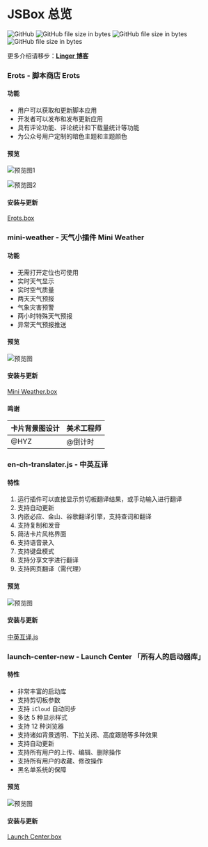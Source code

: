 # JSBox 总览

![GitHub](https://img.shields.io/github/license/liuguogy/JSBox-addins.svg) 
![GitHub file size in bytes](https://img.shields.io/github/size/LiuGuoGY/JSBox-addins/mini-weather/.output/MiniWeather.box.svg?label=Mini%20Weather)
![GitHub file size in bytes](https://img.shields.io/github/size/LiuGuoGY/JSBox-addins/en-ch-translater.js.svg?label=%E4%B8%AD%E8%8B%B1%E4%BA%92%E8%AF%91)
![GitHub file size in bytes](https://img.shields.io/github/size/liuguogy/JSBox-addins/Erots/.output/Erots.box.svg?color=%23238812&label=Erots)

更多介绍请移步：[**Linger 博客**](https://www.liuguogy.com)

### Erots - 脚本商店 Erots

#### 功能

- 用户可以获取和更新脚本应用
- 开发者可以发布和发布更新应用
- 具有评论功能、评论统计和下载量统计等功能
- 为公众号用户定制的暗色主题和主题颜色

#### 预览

![预览图1](https://i.loli.net/2019/06/07/5cfa4cde8d9c995232.jpg)

![预览图2](https://i.loli.net/2019/07/17/5d2ec1e74fb4541770.jpg)

#### 安装与更新

[Erots.box](https://xteko.com/redir?name=Erots&url=https%3A%2F%2Fgithub.com%2FLiuGuoGY%2FJSBox-addins%2Fraw%2Fmaster%2FErots%2F.output%2FErots.box)

### mini-weather - 天气小插件 Mini Weather

#### 功能

- 无需打开定位也可使用
- 实时天气显示
- 实时空气质量
- 两天天气预报
- 气象灾害预警
- 两小时特殊天气预报
- 异常天气预报推送

#### 预览

![预览图](https://i.loli.net/2019/04/12/5cb04f7a509a5.jpg)

#### 安装与更新

[Mini Weather.box](https://xteko.com/redir?name=Mini%20Weather&url=https%3A%2F%2Fgithub.com%2FLiuGuoGY%2FJSBox-addins%2Fblob%2Fmaster%2Fmini-weather%2F.output%2FMiniWeather.box)

#### 鸣谢

| 卡片背景图设计 | 美术工程师 |
| :------ | :------ |
| @HYZ | @倒计时 |


### en-ch-translater.js - 中英互译

#### 特性

1. 运行插件可以直接显示剪切板翻译结果，或手动输入进行翻译
2. 支持自动更新
3. 内嵌必应、金山、谷歌翻译引擎，支持查词和翻译
4. 支持复制和发音
5. 简洁卡片风格界面
6. 支持语音录入
7. 支持键盘模式
8. 支持分享文字进行翻译
9. 支持网页翻译（需代理）

#### 预览

![预览图](https://i.loli.net/2018/11/15/5bed25ffcca97.jpg)

#### 安装与更新

[中英互译.js](https://xteko.com/redir?name=%E4%B8%AD%E8%8B%B1%E4%BA%92%E8%AF%91&url=https%3A%2F%2Fraw.githubusercontent.com%2FLiuGuoGY%2FJSBox-addins%2Fmaster%2Fen-ch-translater.js&icon=icon_162.png)

### launch-center-new - Launch Center 「所有人的启动器库」

#### 特性
- 非常丰富的启动库
- 支持剪切板参数
- 支持 `iCloud` 自动同步
- 多达 5 种显示样式
- 支持 12 种浏览器
- 支持诸如背景透明、下拉关闭、高度跟随等多种效果
- 支持自动更新
- 支持所有用户的上传、编辑、删除操作
- 支持所有用户的收藏、修改操作
- 黑名单系统的保障

#### 预览

![预览图](https://i.loli.net/2018/12/16/5c163c2f52844.jpg)

#### 安装与更新

[Launch Center.box](https://xteko.com/redir?name=Launch%20Center&url=https%3A%2F%2Fgithub.com%2FLiuGuoGY%2FJSBox-addins%2Fblob%2Fmaster%2Flaunch-center-new%2F.output%2FLaunch%2520Center%2520New.box)
